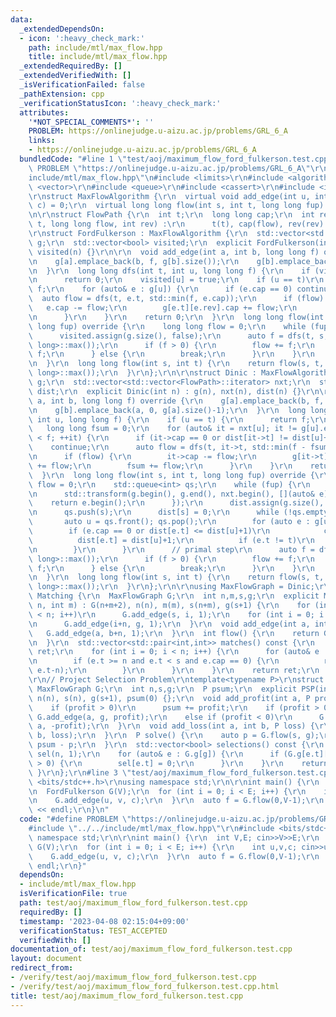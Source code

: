 ```yaml
---
data:
  _extendedDependsOn:
  - icon: ':heavy_check_mark:'
    path: include/mtl/max_flow.hpp
    title: include/mtl/max_flow.hpp
  _extendedRequiredBy: []
  _extendedVerifiedWith: []
  _isVerificationFailed: false
  _pathExtension: cpp
  _verificationStatusIcon: ':heavy_check_mark:'
  attributes:
    '*NOT_SPECIAL_COMMENTS*': ''
    PROBLEM: https://onlinejudge.u-aizu.ac.jp/problems/GRL_6_A
    links:
    - https://onlinejudge.u-aizu.ac.jp/problems/GRL_6_A
  bundledCode: "#line 1 \"test/aoj/maximum_flow_ford_fulkerson.test.cpp\"\n#define\
    \ PROBLEM \"https://onlinejudge.u-aizu.ac.jp/problems/GRL_6_A\"\r\n#line 2 \"\
    include/mtl/max_flow.hpp\"\n#include <limits>\r\n#include <algorithm>\r\n#include\
    \ <vector>\r\n#include <queue>\r\n#include <cassert>\r\n#include <iostream>\r\n\
    \r\nstruct MaxFlowAlgorithm {\r\n  virtual void add_edge(int u, int v, long long\
    \ c) = 0;\r\n  virtual long long flow(int s, int t, long long fup) = 0;\r\n};\r\
    \n\r\nstruct FlowPath {\r\n  int t;\r\n  long long cap;\r\n  int rev;\r\n  FlowPath(int\
    \ t, long long flow, int rev) :\r\n      t(t), cap(flow), rev(rev) {}\r\n};\r\n\
    \r\nstruct FordFulkerson : MaxFlowAlgorithm {\r\n  std::vector<std::vector<FlowPath>>\
    \ g;\r\n  std::vector<bool> visited;\r\n  explicit FordFulkerson(int n) : g(n),\
    \ visited(n) {}\r\n\r\n  void add_edge(int a, int b, long long f) override {\r\
    \n    g[a].emplace_back(b, f, g[b].size());\r\n    g[b].emplace_back(a, 0, g[a].size()-1);\r\
    \n  }\r\n  long long dfs(int t, int u, long long f) {\r\n    if (visited[u])\r\
    \n      return 0;\r\n    visited[u] = true;\r\n    if (u == t)\r\n      return\
    \ f;\r\n    for (auto& e : g[u]) {\r\n      if (e.cap == 0) continue;\r\n    \
    \  auto flow = dfs(t, e.t, std::min(f, e.cap));\r\n      if (flow) {\r\n     \
    \   e.cap -= flow;\r\n        g[e.t][e.rev].cap += flow;\r\n        return flow;\r\
    \n      }\r\n    }\r\n    return 0;\r\n  }\r\n  long long flow(int s, int t, long\
    \ long fup) override {\r\n    long long flow = 0;\r\n    while (fup > 0) {\r\n\
    \      visited.assign(g.size(), false);\r\n      auto f = dfs(t, s, std::numeric_limits<long\
    \ long>::max());\r\n      if (f > 0) {\r\n        flow += f;\r\n        fup -=\
    \ f;\r\n      } else {\r\n        break;\r\n      }\r\n    }\r\n    return flow;\r\
    \n  }\r\n  long long flow(int s, int t) {\r\n    return flow(s, t, std::numeric_limits<long\
    \ long>::max());\r\n  }\r\n};\r\n\r\nstruct Dinic : MaxFlowAlgorithm {\r\n  std::vector<std::vector<FlowPath>>\
    \ g;\r\n  std::vector<std::vector<FlowPath>::iterator> nxt;\r\n  std::vector<int>\
    \ dist;\r\n  explicit Dinic(int n) : g(n), nxt(n), dist(n) {}\r\n\r\n  void add_edge(int\
    \ a, int b, long long f) override {\r\n    g[a].emplace_back(b, f, g[b].size());\r\
    \n    g[b].emplace_back(a, 0, g[a].size()-1);\r\n  }\r\n  long long dfs(int t,\
    \ int u, long long f) {\r\n    if (u == t) {\r\n      return f;\r\n    }\r\n \
    \   long long fsum = 0;\r\n    for (auto& it = nxt[u]; it != g[u].end() and fsum\
    \ < f; ++it) {\r\n      if (it->cap == 0 or dist[it->t] != dist[u]+1)\r\n    \
    \    continue;\r\n      auto flow = dfs(t, it->t, std::min(f - fsum, it->cap));\r\
    \n      if (flow) {\r\n        it->cap -= flow;\r\n        g[it->t][it->rev].cap\
    \ += flow;\r\n        fsum += flow;\r\n      }\r\n    }\r\n    return fsum;\r\n\
    \  }\r\n  long long flow(int s, int t, long long fup) override {\r\n    long long\
    \ flow = 0;\r\n    std::queue<int> qs;\r\n    while (fup) {\r\n      // dual step\r\
    \n      std::transform(g.begin(), g.end(), nxt.begin(), [](auto& e) {\r\n    \
    \    return e.begin();\r\n      });\r\n      dist.assign(g.size(), std::numeric_limits<int>::max());\r\
    \n      qs.push(s);\r\n      dist[s] = 0;\r\n      while (!qs.empty()) {\r\n \
    \       auto u = qs.front(); qs.pop();\r\n        for (auto e : g[u]) {\r\n  \
    \        if (e.cap == 0 or dist[e.t] <= dist[u]+1)\r\n            continue;\r\n\
    \          dist[e.t] = dist[u]+1;\r\n          if (e.t != t)\r\n            qs.push(e.t);\r\
    \n        }\r\n      }\r\n      // primal step\r\n      auto f = dfs(t, s, std::numeric_limits<long\
    \ long>::max());\r\n      if (f > 0) {\r\n        flow += f;\r\n        fup -=\
    \ f;\r\n      } else {\r\n        break;\r\n      }\r\n    }\r\n    return flow;\r\
    \n  }\r\n  long long flow(int s, int t) {\r\n    return flow(s, t, std::numeric_limits<long\
    \ long>::max());\r\n  }\r\n};\r\n\r\nusing MaxFlowGraph = Dinic;\r\n\r\nstruct\
    \ Matching {\r\n  MaxFlowGraph G;\r\n  int n,m,s,g;\r\n  explicit Matching(int\
    \ n, int m) : G(n+m+2), n(n), m(m), s(n+m), g(s+1) {\r\n    for (int i = 0; i\
    \ < n; i++)\r\n      G.add_edge(s, i, 1);\r\n    for (int i = 0; i < m; i++)\r\
    \n      G.add_edge(i+n, g, 1);\r\n  }\r\n  void add_edge(int a, int b) {\r\n \
    \   G.add_edge(a, b+n, 1);\r\n  }\r\n  int flow() {\r\n    return G.flow(s, g);\r\
    \n  }\r\n  std::vector<std::pair<int,int>> matches() const {\r\n    std::vector<std::pair<int,int>>\
    \ ret;\r\n    for (int i = 0; i < n; i++) {\r\n      for (auto& e : G.g[i]) {\r\
    \n        if (e.t >= n and e.t < s and e.cap == 0) {\r\n          ret.emplace_back(i,\
    \ e.t-n);\r\n        }\r\n      }\r\n    }\r\n    return ret;\r\n  }\r\n};\r\n\
    \r\n// Project Selection Problem\r\ntemplate<typename P>\r\nstruct PSP {\r\n \
    \ MaxFlowGraph G;\r\n  int n,s,g;\r\n  P psum;\r\n  explicit PSP(int n) : G(n+2),\
    \ n(n), s(n), g(s+1), psum(0) {};\r\n  void add_profit(int a, P profit) {\r\n\
    \    if (profit > 0)\r\n      psum += profit;\r\n    if (profit > 0)\r\n     \
    \ G.add_edge(a, g, profit);\r\n    else if (profit < 0)\r\n      G.add_edge(s,\
    \ a, -profit);\r\n  }\r\n  void add_loss(int a, int b, P loss) {\r\n    G.add_edge(a,\
    \ b, loss);\r\n  }\r\n  P solve() {\r\n    auto p = G.flow(s, g);\r\n    return\
    \ psum - p;\r\n  }\r\n  std::vector<bool> selections() const {\r\n    std::vector<bool>\
    \ sel(n, 1);\r\n    for (auto& e : G.g[g]) {\r\n      if (G.g[e.t][e.rev].cap\
    \ > 0) {\r\n        sel[e.t] = 0;\r\n      }\r\n    }\r\n    return sel;\r\n \
    \ }\r\n};\r\n#line 3 \"test/aoj/maximum_flow_ford_fulkerson.test.cpp\"\n#include\
    \ <bits/stdc++.h>\r\nusing namespace std;\r\n\r\nint main() {\r\n  int V,E; cin>>V>>E;\r\
    \n  FordFulkerson G(V);\r\n  for (int i = 0; i < E; i++) {\r\n    int u,v,c; cin>>u>>v>>c;\r\
    \n    G.add_edge(u, v, c);\r\n  }\r\n  auto f = G.flow(0,V-1);\r\n  cout << f\
    \ << endl;\r\n}\n"
  code: "#define PROBLEM \"https://onlinejudge.u-aizu.ac.jp/problems/GRL_6_A\"\r\n\
    #include \"../../include/mtl/max_flow.hpp\"\r\n#include <bits/stdc++.h>\r\nusing\
    \ namespace std;\r\n\r\nint main() {\r\n  int V,E; cin>>V>>E;\r\n  FordFulkerson\
    \ G(V);\r\n  for (int i = 0; i < E; i++) {\r\n    int u,v,c; cin>>u>>v>>c;\r\n\
    \    G.add_edge(u, v, c);\r\n  }\r\n  auto f = G.flow(0,V-1);\r\n  cout << f <<\
    \ endl;\r\n}"
  dependsOn:
  - include/mtl/max_flow.hpp
  isVerificationFile: true
  path: test/aoj/maximum_flow_ford_fulkerson.test.cpp
  requiredBy: []
  timestamp: '2023-04-08 02:15:04+09:00'
  verificationStatus: TEST_ACCEPTED
  verifiedWith: []
documentation_of: test/aoj/maximum_flow_ford_fulkerson.test.cpp
layout: document
redirect_from:
- /verify/test/aoj/maximum_flow_ford_fulkerson.test.cpp
- /verify/test/aoj/maximum_flow_ford_fulkerson.test.cpp.html
title: test/aoj/maximum_flow_ford_fulkerson.test.cpp
---
```

